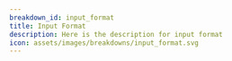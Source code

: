 ```yaml
---
breakdown_id: input_format
title: Input Format
description: Here is the description for input format
icon: assets/images/breakdowns/input_format.svg
---
```

